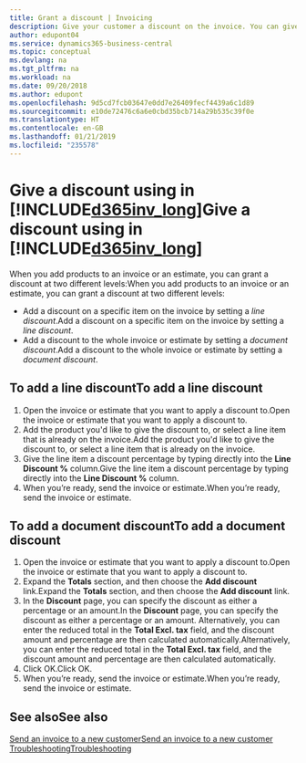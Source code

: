 ```yaml
---
title: Grant a discount | Invoicing
description: Give your customer a discount on the invoice. You can give a discount on the whole document or on individual lines.
author: edupont04
ms.service: dynamics365-business-central
ms.topic: conceptual
ms.devlang: na
ms.tgt_pltfrm: na
ms.workload: na
ms.date: 09/20/2018
ms.author: edupont
ms.openlocfilehash: 9d5cd7fcb03647e0dd7e26409fecf4439a6c1d89
ms.sourcegitcommit: e10de72476c6a6e0cbd35bcb714a29b535c39f0e
ms.translationtype: HT
ms.contentlocale: en-GB
ms.lasthandoff: 01/21/2019
ms.locfileid: "235578"
---
```

# <a name="give-a-discount-using-in-included365invlongincludesd365invlongmd"></a><span data-ttu-id="1c233-104">Give a discount using in [!INCLUDE[d365inv_long](includes/d365inv_long.md)]</span><span class="sxs-lookup"><span data-stu-id="1c233-104">Give a discount using in [!INCLUDE[d365inv_long](includes/d365inv_long.md)]</span></span>

<span data-ttu-id="1c233-105">When you add products to an invoice or an estimate, you can grant a discount at two different levels:</span><span class="sxs-lookup"><span data-stu-id="1c233-105">When you add products to an invoice or an estimate, you can grant a discount at two different levels:</span></span>  

- <span data-ttu-id="1c233-106">Add a discount on a specific item on the invoice by setting a *line discount*.</span><span class="sxs-lookup"><span data-stu-id="1c233-106">Add a discount on a specific item on the invoice by setting a *line discount*.</span></span>
- <span data-ttu-id="1c233-107">Add a discount to the whole invoice or estimate by setting a *document discount*.</span><span class="sxs-lookup"><span data-stu-id="1c233-107">Add a discount to the whole invoice or estimate by setting a *document discount*.</span></span>

## <a name="to-add-a-line-discount"></a><span data-ttu-id="1c233-108">To add a line discount</span><span class="sxs-lookup"><span data-stu-id="1c233-108">To add a line discount</span></span>

1. <span data-ttu-id="1c233-109">Open the invoice or estimate that you want to apply a discount to.</span><span class="sxs-lookup"><span data-stu-id="1c233-109">Open the invoice or estimate that you want to apply a discount to.</span></span>  
2. <span data-ttu-id="1c233-110">Add the product you'd like to give the discount to, or select a line item that is already on the invoice.</span><span class="sxs-lookup"><span data-stu-id="1c233-110">Add the product you'd like to give the discount to, or select a line item that is already on the invoice.</span></span>  
3. <span data-ttu-id="1c233-111">Give the line item a discount percentage by typing directly into the **Line Discount %** column.</span><span class="sxs-lookup"><span data-stu-id="1c233-111">Give the line item a discount percentage by typing directly into the **Line Discount %** column.</span></span>  
4. <span data-ttu-id="1c233-112">When you’re ready, send the invoice or estimate.</span><span class="sxs-lookup"><span data-stu-id="1c233-112">When you’re ready, send the invoice or estimate.</span></span>  

## <a name="to-add-a-document-discount"></a><span data-ttu-id="1c233-113">To add a document discount</span><span class="sxs-lookup"><span data-stu-id="1c233-113">To add a document discount</span></span>

1. <span data-ttu-id="1c233-114">Open the invoice or estimate that you want to apply a discount to.</span><span class="sxs-lookup"><span data-stu-id="1c233-114">Open the invoice or estimate that you want to apply a discount to.</span></span>  
2. <span data-ttu-id="1c233-115">Expand the **Totals** section, and then choose the **Add discount** link.</span><span class="sxs-lookup"><span data-stu-id="1c233-115">Expand the **Totals** section, and then choose the **Add discount** link.</span></span>  
3. <span data-ttu-id="1c233-116">In the **Discount** page, you can specify the discount as either a percentage or an amount.</span><span class="sxs-lookup"><span data-stu-id="1c233-116">In the **Discount** page, you can specify the discount as either a percentage or an amount.</span></span> <span data-ttu-id="1c233-117">Alternatively, you can enter the reduced total in the **Total Excl. tax** field, and the discount amount and percentage are then calculated automatically.</span><span class="sxs-lookup"><span data-stu-id="1c233-117">Alternatively, you can enter the reduced total in the **Total Excl. tax** field, and the discount amount and percentage are then calculated automatically.</span></span>  
4. <span data-ttu-id="1c233-118">Click OK.</span><span class="sxs-lookup"><span data-stu-id="1c233-118">Click OK.</span></span>  
5. <span data-ttu-id="1c233-119">When you’re ready, send the invoice or estimate.</span><span class="sxs-lookup"><span data-stu-id="1c233-119">When you’re ready, send the invoice or estimate.</span></span>  

## <a name="see-also"></a><span data-ttu-id="1c233-120">See also</span><span class="sxs-lookup"><span data-stu-id="1c233-120">See also</span></span>

[<span data-ttu-id="1c233-121">Send an invoice to a new customer</span><span class="sxs-lookup"><span data-stu-id="1c233-121">Send an invoice to a new customer</span></span>](send-invoice.md)  
[<span data-ttu-id="1c233-122">Troubleshooting</span><span class="sxs-lookup"><span data-stu-id="1c233-122">Troubleshooting</span></span>](about-troubleshooting.md)  
